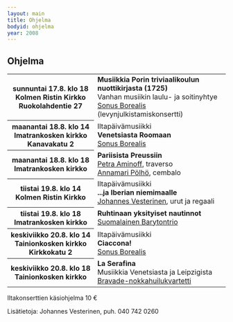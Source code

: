 ```yaml
---
layout: main
title: Ohjelma
bodyid: ohjelma
year: 2008
---
```


## Ohjelma

<table>
<tr>
<th>
sunnuntai&nbsp;17.8.&nbsp;klo&nbsp;18<br>
Kolmen Ristin Kirkko<br>
Ruokolahdentie 27
</th><td>
<b>Musiikkia Porin triviaalikoulun nuottikirjasta (1725)</b><br>
Vanhan musiikin laulu- ja soitinyhtye 
<a href="../esiintyjat/sonus-borealis/">Sonus Borealis</a> (levynjulkistamiskonsertti)
</td></tr>

<tr><th>
maanantai&nbsp;18.8.&nbsp;klo&nbsp;14<br>
Imatrankosken kirkko<br>
Kanavakatu 2
</th><td>
Iltapäivämusiikki<br>
<b>Venetsiasta Roomaan</b><br>
<a href="../esiintyjat/sonus-borealis/">Sonus Borealis</a>
</td></tr>

<tr><th>
maanantai&nbsp;18.8.&nbsp;klo&nbsp;18<br>
Imatrankosken kirkko
</th><td>
<b>Pariisista Preussiin</b><br>
<a href="../esiintyjat/petra-aminoff/">Petra Aminoff</a>, traverso<br>
<a href="../esiintyjat/annamari-polho/">Annamari Pölhö</a>, cembalo
</td></tr>

<tr><th>
tiistai&nbsp;19.8.&nbsp;klo&nbsp;14<br>
Kolmen Ristin Kirkko
</th><td>
Iltapäivämusiikki<br>
<b>...ja Iberian niemimaalle</b><br>
<a href="../esiintyjat/vesteriset/">Johannes Vesterinen</a>, urut ja regaali
</td></tr>

<tr><th>
tiistai&nbsp;19.8.&nbsp;klo&nbsp;18<br>
Imatrankosken kirkko
</th><td>
<b>Ruhtinaan yksityiset nautinnot</b><br>
<a href="../esiintyjat/suomalainen-barytontrio/">Suomalainen Barytontrio</a>
</td></tr>

<tr><th>
keskiviikko&nbsp;20.8.&nbsp;klo&nbsp;14<br>
Tainionkosken kirkko<br>
Kirkkokatu 2
</th><td>
Iltapäivämusiikki<br>
<b>Ciaccona!</b><br>
<a href="../esiintyjat/sonus-borealis/">Sonus Borealis</a>
</td></tr>

<tr><th>
keskiviikko&nbsp;20.8.&nbsp;klo&nbsp;18<br>
Tainionkosken kirkko
</th><td>
<b>La Serafina</b><br>
Musiikkia Venetsiasta ja Leipzigista<br>
<a href="../esiintyjat/bravade/">Bravade-nokkahuilukvartetti</a>
</td></tr>
</table>

Iltakonserttien käsiohjelma 10 €

Lisätietoja: Johannes Vesterinen, puh. 040 742 0260

